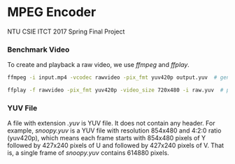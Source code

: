 # MPEG Encoder

NTU CSIE ITCT 2017 Spring Final Project

### Benchmark Video

To create and playback a raw video, we use *ffmpeg* and *ffplay*.

```bash
ffmpeg -i input.mp4 -vcodec rawvideo -pix_fmt yuv420p output.yuv  # generate raw video
```

```bash
ffplay -f rawvideo -pix_fmt yuv420p -video_size 720x480 -i raw.yuv  # playback raw video
```

### YUV File

A file with extension *.yuv* is YUV file. It does not contain any header. For example, *snoopy.yuv* is a YUV file with resolution 854x480 and 4:2:0 ratio (yuv420p), which means each frame starts with 854x480 pixels of Y followed by 427x240 pixels of U and followed by 427x240 pixels of V. That is, a single frame of *snoopy.yuv* contains 614880 pixels.

